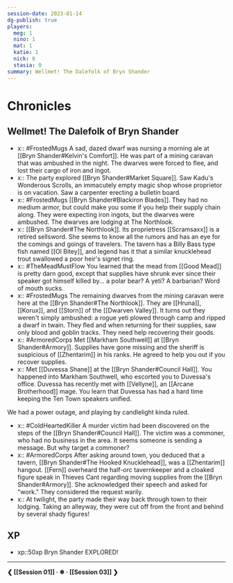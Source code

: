 ```yaml
---
session-date: 2023-01-14
dg-publish: true
players: 
  meg: 1
  nino: 1
  mat: 1
  katie: 1
  nick: 0
  stasia: 0
summary: Wellmet! The Dalefolk of Bryn Shander
---
```


# Chronicles
## Wellmet! The Dalefolk of Bryn Shander

- x:: #FrostedMugs A sad, dazed dwarf was nursing a morning ale at [[Bryn Shander#Kelvin's Comfort]]. He was part of a mining caravan that was ambushed in the night. The dwarves were forced to flee, and lost their cargo of iron and ingot. 
- x:: The party explored [[Bryn Shander#Market Square]]. Saw Kadu's Wonderous Scrolls, an immacutely empty magic shop whose proprietor is on vacation. Saw a carpenter erecting a bulletin board. 
- x:: #FrostedMugs [[Bryn Shander#Blackiron Blades]]. They had no medium armor, but could make you some if you help their supply chain along. They were expecting iron ingots, but the dwarves were ambushed. The dwarves are lodging at The Northlook. 
- x:: [[Bryn Shander#The Northlook]]. Its proprietress [[Scramsaxx]] is a retired sellsword. She seems to know all the rumors and has an eye for the comings and goings of travelers. The tavern has a Billy Bass type fish named [[Ol Bitey]], and legend has it that a similar knucklehead trout swallowed a poor heir's signet ring. 
- x:: #TheMeadMustFlow You learned that the mead from [[Good Mead]] is pretty darn good, except that supplies have shrunk ever since their speaker got himself killed by... a polar bear? A yeti? A barbarian? Word of mouth sucks. 
- x:: #FrostedMugs The remaining dwarves from the mining caravan were here at the [[Bryn Shander#The Northlook]]. They are [[Hruna]], [[Korux]], and [[Storn]] of the [[Dwarven Valley]]. It turns out they weren't simply ambushed: a rogue yeti plowed through camp and ripped a dwarf in twain. They fled and when returning for their supplies, saw only blood and goblin tracks. They need help recovering their goods. 
- x:: #ArmoredCorps Met [[Markham Southwell]] at [[Bryn Shander#Armory]]. Supplies have gone missing and the sheriff is suspicious of [[Zhentarim]] in his ranks. He agreed to help you out if you recover supplies. 
- x:: Met [[Duvessa Shane]] at the [[Bryn Shander#Council Hall]]. You happened into Markham Southwell, who escorted you to Duvessa's office. Duvessa has recently met with [[Vellyne]], an [[Arcane Brotherhood]] mage. You learn that Duvessa has had a hard time keeping the Ten Town speakers unified.

We had a power outage, and playing by candlelight kinda ruled.

- x:: #ColdHeartedKiller A murder victim had been discovered on the steps of the [[Bryn Shander#Council Hall]]. The victim was a commoner, who had no business in the area. It seems someone is sending a message. But why target a commoner? 
- x:: #ArmoredCorps After asking around town, you deduced that a tavern, [[Bryn Shander#The Hooked Knucklehead]], was a [[Zhentarim]] hangout. [[Fern]] overheard the half-orc tavernkeeper and a cloaked figure speak in Thieves Cant regarding moving supplies from the [[Bryn Shander#Armory]]. She acknowledged their speech and asked for "work." They considered the request warily. 
- x:: At twilight, the party made their way back through town to their lodging. Taking an alleyway, they were cut off from the front and behind by several shady figures!

## XP
- xp::50xp Bryn Shander EXPLORED!

---
**❮ [[Session 01]] · ❄ ·  [[Session 03]] ❯**
